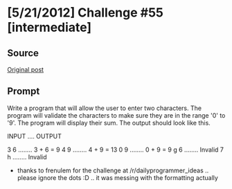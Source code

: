 # [5/21/2012] Challenge #55 [intermediate]

## Source

[Original post](https://old.reddit.com/r/dailyprogrammer/comments/txl9v/5212012_challenge_55_intermediate/)

## Prompt

Write a program that will allow the user to enter two characters. The program will validate the characters to make sure they are in the range '0' to '9'. The program will display their sum. The output should look like this.

INPUT .... OUTPUT

3 6 ........ 3 + 6 = 9
4 9 ........      4 + 9 = 13
0 9 ........ 0 + 9 = 9
g 6 ........ Invalid
7 h ........ Invalid

* thanks to frenulem for the challenge at /r/dailyprogrammer_ideas .. please ignore the dots :D .. it was messing with the formatting actually
